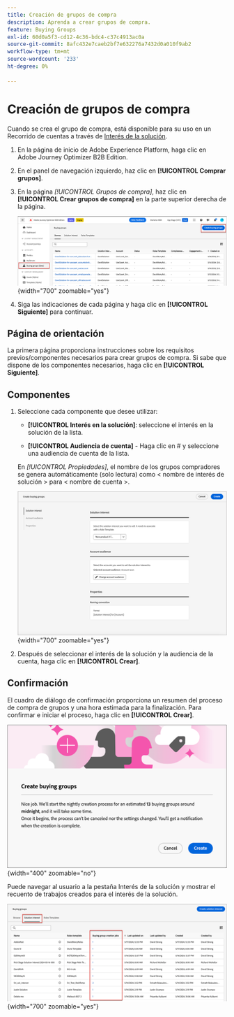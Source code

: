 ```yaml
---
title: Creación de grupos de compra
description: Aprenda a crear grupos de compra.
feature: Buying Groups
exl-id: 60d0a5f3-cd12-4c36-bdc4-c37c4913ac0a
source-git-commit: 8afc432e7caeb2bf7e632276a7432d0a010f9ab2
workflow-type: tm+mt
source-wordcount: '233'
ht-degree: 0%

---
```



# Creación de grupos de compra

Cuando se crea el grupo de compra, está disponible para su uso en un Recorrido de cuentas a través de [Interés de la solución](./solution-interests.md).

1. En la página de inicio de Adobe Experience Platform, haga clic en Adobe Journey Optimizer B2B Edition.

1. En el panel de navegación izquierdo, haz clic en **[!UICONTROL Comprar grupos]**.

1. En la página _[!UICONTROL Grupos de compra]_, haz clic en **[!UICONTROL Crear grupos de compra]** en la parte superior derecha de la página.

   ![Haga clic en Crear grupos de compra](./assets/buying-groups-create.png){width="700" zoomable="yes"}

1. Siga las indicaciones de cada página y haga clic en **[!UICONTROL Siguiente]** para continuar.

## Página de orientación

La primera página proporciona instrucciones sobre los requisitos previos/componentes necesarios para crear grupos de compra. Si sabe que dispone de los componentes necesarios, haga clic en **[!UICONTROL Siguiente]**.

## Componentes

1. Seleccione cada componente que desee utilizar:

   * **[!UICONTROL Interés en la solución]**: seleccione el interés en la solución de la lista.

   * **[!UICONTROL Audiencia de cuenta]** - Haga clic en # y seleccione una audiencia de cuenta de la lista.

   En _[!UICONTROL Propiedades]_, el nombre de los grupos compradores se genera automáticamente (solo lectura) como &lt; nombre de interés de solución > para &lt; nombre de cuenta >.

   ![Haga clic en Crear grupos de compra](./assets/buying-groups-create-components.png){width="700" zoomable="yes"}

1. Después de seleccionar el interés de la solución y la audiencia de la cuenta, haga clic en **[!UICONTROL Crear]**.

## Confirmación

El cuadro de diálogo de confirmación proporciona un resumen del proceso de compra de grupos y una hora estimada para la finalización. Para confirmar e iniciar el proceso, haga clic en **[!UICONTROL Crear]**.

![Cuadro de diálogo de confirmación de creación de grupos de compra](./assets/buying-groups-create-confirm.png){width="400" zoomable="no"}

Puede navegar al usuario a la pestaña Interés de la solución y mostrar el recuento de trabajos creados para el interés de la solución.

![Haga clic en Crear grupos de compra](./assets/solution-interest-buying-group-jobs.png){width="700" zoomable="yes"}

<!-- Other buying group activities:

Member of buying group.
Assign a member of the buying group.
Remove a member of the buying group. -->
